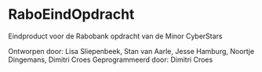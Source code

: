 # RaboEindOpdracht

Eindproduct voor de Rabobank opdracht van de Minor CyberStars

Ontworpen door: Lisa Sliepenbeek, Stan van Aarle, Jesse Hamburg, Noortje Dingemans, Dimitri Croes
Geprogrammeerd door: Dimitri Croes
